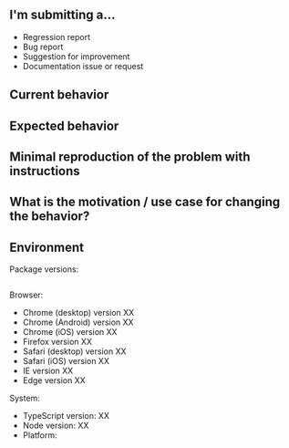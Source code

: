 <!--
  Please help us process GitHub issues faster by providing the following information.
  We might not be able to assist with issues missing important information.
-->

## I'm submitting a...
<!--
  Please submit 
  * Feature requests to our UserVoice Portal at https://goo.gl/HsVr7R
  * Support requests at https://www.telerik.com/account/support-tickets
-->

<!--  Leave one of the following options: -->
* Regression report <!-- A behavior that used to work and stopped working in a new release -->
* Bug report <!-- Please search for a similar issue before submitting -->
* Suggestion for improvement
* Documentation issue or request

## Current behavior
<!--
  * Describe how the issue manifests.
  * Check whether this is still an issue in the most recent package versions
-->

## Expected behavior
<!-- Describe what the desired behavior would be. -->

## Minimal reproduction of the problem with instructions
<!--
For bug reports please provide the *STEPS TO REPRODUCE* and if possible a *MINIMAL DEMO* of the problem. You can use https://plnkr.co or share your project in a public repository.

  1. Find an example in [the documentation](http://www.telerik.com/kendo-angular-ui/components/) that looks similar to your case.
  2. Open it in Plunker by using the **OPEN AS PLUNKER** button.
  3. Modify the plunk, so that the issue is reproducible in it. Try to include the minimum possible amount of code.
  4. Save the plunk by using the blue **Save** button at the top.
  5. Copy the link from the address bar of the browser.
-->

## What is the motivation / use case for changing the behavior?
<!-- Describe the motivation or the concrete use case. -->

## Environment

Package versions:
<!--
  Paste the output from "npm ls --depth 0" in the code block below.
  Omit if the problem is reproducible on our demo site.
-->
```

```

Browser:
<!-- Leave only the browsers that you tested with -->
- Chrome (desktop) version XX
- Chrome (Android) version XX
- Chrome (iOS) version XX
- Firefox version XX
- Safari (desktop) version XX
- Safari (iOS) version XX
- IE version XX
- Edge version XX

System:
- TypeScript version: XX <!-- run tsc --version -->
- Node version: XX  <!-- run "node --version" and "npm --version"-->
- Platform:  <!-- Mac, Linux, Windows -->

<!-- Anything else relevant?  -->
